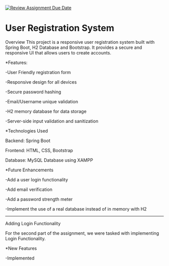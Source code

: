 [![Review Assignment Due Date](https://classroom.github.com/assets/deadline-readme-button-22041afd0340ce965d47ae6ef1cefeee28c7c493a6346c4f15d667ab976d596c.svg)](https://classroom.github.com/a/mwszR8OO)

# User Registration System

Overview
This project is a responsive user registration system built with Spring Boot, H2 Database and Bootstrap. It provides a secure and responsive UI that allows users to create accounts.


*Features:

-User Friendly registration form

-Responsive design for all devices

-Secure password hashing

-Email/Username unique validation

-H2 memory database for data storage

-Server-side input validation and sanitization 


*Technologies Used

Backend: Spring Boot

Frontend: HTML, CSS, Bootstrap

Database: MySQL Database using XAMPP


*Future Enhancements

-Add a user login functionality

-Add email verification

-Add a password strength meter

-Implement the use of a real database instead of in memory with H2

--------------------------------------------------------------------

Adding Login Functionality

For the second part of the assignment, we were tasked with implementing Login Functionality.

*New Features

-Implemented 
  

